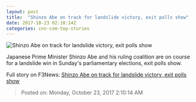 ```yaml
---
layout: post
title:  "Shinzo Abe on track for landslide victory, exit polls show"
date: 2017-10-23 02:10:14Z
categories: cnn-com-top-stories
---
```


![Shinzo Abe on track for landslide victory, exit polls show](http://cdn.cnn.com/cnnnext/dam/assets/171022122219-shinzo-abe-japan-super-tease.jpg)

Japanese Prime Minister Shinzo Abe and his ruling coalition are on course for a landslide win in Sunday's parliamentary elections, exit polls show.


Full story on F3News: [Shinzo Abe on track for landslide victory, exit polls show](http://www.f3nws.com/n/mTUnJJ)

> Posted on: Monday, October 23, 2017 2:10:14 AM
